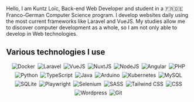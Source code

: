 <p>Hello, I am Kuntz Loïc, Back-end Web Developer and student in a 🇫🇷🇩🇪 Franco-German Computer Science program.
        I develop websites daily using the most current frameworks like Laravel and VueJS. 
        My studies allow me to discover computer development as a whole,
        so I am not only able to develop in Web technologies.
</p>
<div style="margin: 1em 0;">
    <h2>Various technologies I use</h2>
    <div style="display: flex; gap: 0.5em; flex-flow: row wrap; justify-content: center;">
    <img alt="Docker" src="https://img.shields.io/static/v1?label=&message=Docker&color=2496ED&style=flat-square&logoColor=white&logo=docker" />
    <img alt="Laravel" src="https://img.shields.io/static/v1?label=&color=FF2D20&style=flat-square&logoColor=white&logo=laravel&message=Laravel" />
    <img alt="VueJS" src="https://img.shields.io/static/v1?label=&color=4FC08D&style=flat-square&logoColor=white&logo=vue.js&message=VueJS" />
    <img alt="NuxtJS" src="https://img.shields.io/static/v1?label=&color=00DC82&style=flat-square&logoColor=white&logo=nuxt.js&message=NuxtJS" />
    <img alt="NodeJS" src="https://img.shields.io/static/v1?label=&color=339933&style=flat-square&logoColor=white&logo=Node.JS&message=NodeJS" />
    <img alt="Angular" src="https://img.shields.io/static/v1?label=&color=DD0031&style=flat-square&logoColor=white&logo=angular&message=Angular" />
    <img alt="PHP" src="https://img.shields.io/static/v1?label=&color=777BB4&style=flat-square&logoColor=white&logo=PHP&message=PHP" />
    <img alt="Python" src="https://img.shields.io/static/v1?label=&color=3776AB&style=flat-square&logoColor=white&logo=Python&message=Python" />
    <img alt="TypeScript" src="https://img.shields.io/static/v1?label=&color=3178C6&style=flat-square&logoColor=white&logo=TypeScript&message=TypeScript" />
    <img alt="Java" src="https://img.shields.io/static/v1?label=&color=F4F4F4&style=flat-square&logoColor=black&logo=OpenJDK&message=Java" />
    <img alt="Arduino" src="https://img.shields.io/static/v1?label=&color=00878F&style=flat-square&logoColor=white&logo=Arduino&message=Arduino" />
    <img alt="Kubernetes" src="https://img.shields.io/static/v1?label=&color=326CE5&style=flat-square&logoColor=white&logo=Kubernetes&message=Kubernetes" />
    <img alt="MySQL" src="https://img.shields.io/static/v1?label=&color=4479A1&style=flat-square&logoColor=white&logo=MySQL&message=MySQL" />
    <img alt="SQLite" src="https://img.shields.io/static/v1?label=&color=003B57&style=flat-square&logoColor=white&logo=SQLite&message=SQLite" />
    <img alt="Playwright" src="https://img.shields.io/static/v1?label=&color=2EAD33&style=flat-square&logoColor=white&logo=Playwright&message=Playwright" />
    <img alt="Selenium" src="https://img.shields.io/static/v1?label=&color=43B02A&style=flat-square&logoColor=white&logo=Selenium&message=Selenium" />
    <img alt="SASS" src="https://img.shields.io/static/v1?label=&color=CC6699&style=flat-square&logoColor=white&logo=SASS&message=SASS" />
    <img alt="Tailwind CSS" src="https://img.shields.io/static/v1?label=&color=06B6D4&style=flat-square&logoColor=white&logo=Tailwind CSS&message=Tailwind" />
    <img alt="CSS" src="https://img.shields.io/static/v1?label=&color=1572B6&style=flat-square&logoColor=white&logo=CSS3&message=CSS3" />
    <img alt="Wordpress" src="https://img.shields.io/static/v1?label=&color=21759B&style=flat-square&logoColor=white&logo=Wordpress&message=Wordpress" />
    <img alt="Git" src="https://img.shields.io/static/v1?label=&color=F05032&style=flat-square&logoColor=white&logo=git&message=Git" />
    </div>
</div>
